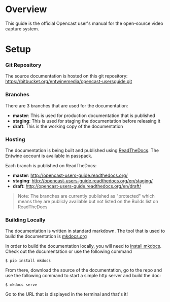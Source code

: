 # Overview

This guide is the official Opencast user's manual for the open-source video capture system.

# Setup

### Git Repository
The source documentation is hosted on this git repository: https://bitbucket.org/entwinemedia/opencast-usersguide.git

### Branches
There are 3 branches that are used for the documentation:
* **master**: This is used for production documentation that is published
* **staging**: This is used for staging the documentation before releasing it
* **draft**: This is the working copy of the documentation

### Hosting

The documentation is being built and published using [ReadTheDocs](http://readthedocs.org/). The Entwine account is available in passpack.

Each branch is published on ReadTheDocs:

* **master**: http://opencast-users-guide.readthedocs.org/
* **staging**: http://opencast-users-guide.readthedocs.org/en/staging/
* **draft**: http://opencast-users-guide.readthedocs.org/en/draft/

> Note: The branches are currently published as "protected" which means they are publicly available but not listed on the Builds list on ReadTheDocs

### Building Locally
The documentation is written in standard markdown. The tool that is used to build the documentation is [mkdocs.org](http://www.mkdocs.org/)

In order to build the documentation locally, you will need to [install mkdocs](http://www.mkdocs.org/#installation). Check out the documentation or use the following command

```
$ pip install mkdocs
```

From there, download the source of the documentation, go to the repo and use the following command to start a simple http server and build the doc:

```
$ mkdocs serve
```

Go to the URL that is displayed in the terminal and that's it!
